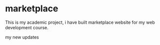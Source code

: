 # marketplace
This is my academic project, i have built marketplace website for my web development course. 

my new updates
